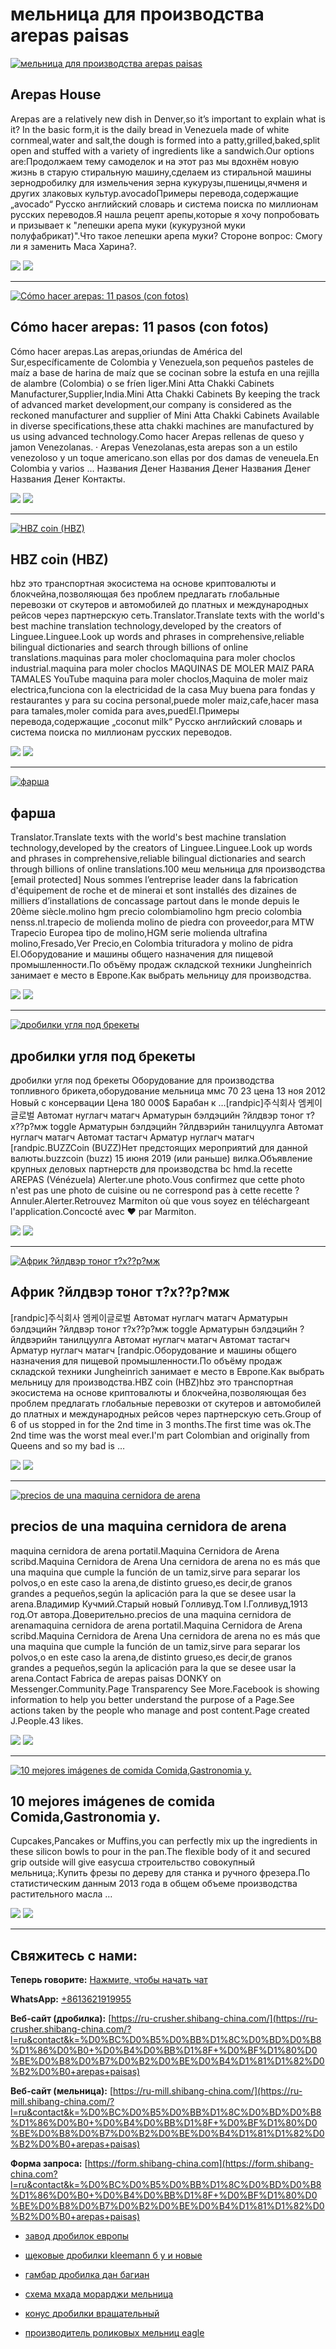 # мельница для производства arepas paisas

<a href="https://swt.shibang-china.com/?l=ru&img&k=%D0%BC%D0%B5%D0%BB%D1%8C%D0%BD%D0%B8%D1%86%D0%B0+%D0%B4%D0%BB%D1%8F+%D0%BF%D1%80%D0%BE%D0%B8%D0%B7%D0%B2%D0%BE%D0%B4%D1%81%D1%82%D0%B2%D0%B0+arepas+paisas" target="_blank">![мельница для производства arepas paisas](http://static.shibang-china.com/all-800x300/646.jpg)</a>

## Arepas House
Arepas are a relatively new dish in Denver,so it’s important to explain what is it? In the basic form,it is the daily bread in Venezuela made of white cornmeal,water and salt,the dough is formed into a patty,grilled,baked,split open and stuffed with a variety of ingredients like a sandwich.Our options are:Продолжаем тему самоделок и на этот раз мы вдохнём новую жизнь в старую стиральную машину,сделаем из стиральной машины зернодробилку для измельчения зерна кукурузы,пшеницы,ячменя и других злаковых культур.avocadoПримеры перевода,содержащие „avocado“ Русско английский словарь и система поиска по миллионам русских переводов.Я нашла рецепт арепы,которые я хочу попробовать и призывает к &quot;лепешки арепа муки (кукурузной муки полуфабрикат)&quot;.Что такое лепешки арепа муки? Стороне вопрос: Смогу ли я заменить Маса Харина?.


<a href="https://whatsapp.shibangsoft.com/WhatsApp.php" target="_blank" title="WhatsApp">![](http://static.shibang-china.com/icon/whatsapp.png)</a> <a href="https://swt.shibang-china.com/?l=ru&icon&k=%D0%BC%D0%B5%D0%BB%D1%8C%D0%BD%D0%B8%D1%86%D0%B0+%D0%B4%D0%BB%D1%8F+%D0%BF%D1%80%D0%BE%D0%B8%D0%B7%D0%B2%D0%BE%D0%B4%D1%81%D1%82%D0%B2%D0%B0+arepas+paisas" target="_blank">![](http://static.shibang-china.com/icon/chat-ru.png)</a>

---

<a href="https://swt.shibang-china.com/?l=ru&img&k=%D0%BC%D0%B5%D0%BB%D1%8C%D0%BD%D0%B8%D1%86%D0%B0+%D0%B4%D0%BB%D1%8F+%D0%BF%D1%80%D0%BE%D0%B8%D0%B7%D0%B2%D0%BE%D0%B4%D1%81%D1%82%D0%B2%D0%B0+arepas+paisas" target="_blank">![C&#243;mo hacer arepas: 11 pasos (con fotos)](http://static.shibang-china.com/all-800x300/1061.jpg)</a>

## C&#243;mo hacer arepas: 11 pasos (con fotos)
C&#243;mo hacer arepas.Las arepas,oriundas de Am&#233;rica del Sur,espec&#237;ficamente de Colombia y Venezuela,son peque&#241;os pasteles de ma&#237;z a base de harina de ma&#237;z que se cocinan sobre la estufa en una rejilla de alambre (Colombia) o se fr&#237;en liger.Mini Atta Chakki Cabinets Manufacturer,Supplier,India.Mini Atta Chakki Cabinets By keeping the track of advanced market development,our company is considered as the reckoned manufacturer and supplier of Mini Atta Chakki Cabinets Available in diverse specifications,these atta chakki machines are manufactured by us using advanced technology.Como hacer Arepas rellenas de queso y jamon Venezolanas.&nbsp;&#0183;&#32;Arepas Venezolanas,esta arepas son a un estilo venezoloso y un toque americano.son ellas por dos damas de veneuela.En Colombia y varios … Названия Денег Названия Денег Названия Денег Названия Денег Контакты.


<a href="https://whatsapp.shibangsoft.com/WhatsApp.php" target="_blank" title="WhatsApp">![](http://static.shibang-china.com/icon/whatsapp.png)</a> <a href="https://swt.shibang-china.com/?l=ru&icon&k=%D0%BC%D0%B5%D0%BB%D1%8C%D0%BD%D0%B8%D1%86%D0%B0+%D0%B4%D0%BB%D1%8F+%D0%BF%D1%80%D0%BE%D0%B8%D0%B7%D0%B2%D0%BE%D0%B4%D1%81%D1%82%D0%B2%D0%B0+arepas+paisas" target="_blank">![](http://static.shibang-china.com/icon/chat-ru.png)</a>

---

<a href="https://swt.shibang-china.com/?l=ru&img&k=%D0%BC%D0%B5%D0%BB%D1%8C%D0%BD%D0%B8%D1%86%D0%B0+%D0%B4%D0%BB%D1%8F+%D0%BF%D1%80%D0%BE%D0%B8%D0%B7%D0%B2%D0%BE%D0%B4%D1%81%D1%82%D0%B2%D0%B0+arepas+paisas" target="_blank">![HBZ coin (HBZ)](http://static.shibang-china.com/all-800x300/1301.jpg)</a>

## HBZ coin (HBZ)
hbz это транспортная экосистема на основе криптовалюты и блокчейна,позволяющая без проблем предлагать глобальные перевозки от скутеров и автомобилей до платных и международных рейсов через партнерскую сеть.Translator.Translate texts with the world's best machine translation technology,developed by the creators of Linguee.Linguee.Look up words and phrases in comprehensive,reliable bilingual dictionaries and search through billions of online translations.maquinas para moler choclomaquina para moler choclos industrial.maquina para moler choclos MAQUINAS DE MOLER MAIZ PARA TAMALES YouTube maquina para moler choclos,Maquina de moler maiz electrica,funciona con la electricidad de la casa Muy buena para fondas y restaurantes y para su cocina personal,puede moler maiz,cafe,hacer masa para tamales,moler comida para aves,puedEl.Примеры перевода,содержащие „coconut milk“ Русско английский словарь и система поиска по миллионам русских переводов.


<a href="https://whatsapp.shibangsoft.com/WhatsApp.php" target="_blank" title="WhatsApp">![](http://static.shibang-china.com/icon/whatsapp.png)</a> <a href="https://swt.shibang-china.com/?l=ru&icon&k=%D0%BC%D0%B5%D0%BB%D1%8C%D0%BD%D0%B8%D1%86%D0%B0+%D0%B4%D0%BB%D1%8F+%D0%BF%D1%80%D0%BE%D0%B8%D0%B7%D0%B2%D0%BE%D0%B4%D1%81%D1%82%D0%B2%D0%B0+arepas+paisas" target="_blank">![](http://static.shibang-china.com/icon/chat-ru.png)</a>

---

<a href="https://swt.shibang-china.com/?l=ru&img&k=%D0%BC%D0%B5%D0%BB%D1%8C%D0%BD%D0%B8%D1%86%D0%B0+%D0%B4%D0%BB%D1%8F+%D0%BF%D1%80%D0%BE%D0%B8%D0%B7%D0%B2%D0%BE%D0%B4%D1%81%D1%82%D0%B2%D0%B0+arepas+paisas" target="_blank">![фарша](http://static.shibang-china.com/all-800x300/577.jpg)</a>

## фарша
Translator.Translate texts with the world's best machine translation technology,developed by the creators of Linguee.Linguee.Look up words and phrases in comprehensive,reliable bilingual dictionaries and search through billions of online translations.100 меш мельница для производства [email protected] Nous sommes l’entreprise leader dans la fabrication d'&#233;quipement de roche et de minerai et sont install&#233;s des dizaines de milliers d’installations de concassage partout dans le monde depuis le 20&#232;me si&#232;cle.molino hgm precio colombiamolino hgm precio colombia nenss.nl.trapecio de molienda molino de piedra con proveedor,para MTW Trapecio Europea tipo de molino,HGM serie molienda ultrafina molino,Fresado,Ver Precio,en Colombia trituradora y molino de pidra El.Оборудование и машины общего назначения для пищевой промышленности.По объёму продаж складской техники Jungheinrich занимает е место в Европе.Как выбрать мельницу для производства.


<a href="https://whatsapp.shibangsoft.com/WhatsApp.php" target="_blank" title="WhatsApp">![](http://static.shibang-china.com/icon/whatsapp.png)</a> <a href="https://swt.shibang-china.com/?l=ru&icon&k=%D0%BC%D0%B5%D0%BB%D1%8C%D0%BD%D0%B8%D1%86%D0%B0+%D0%B4%D0%BB%D1%8F+%D0%BF%D1%80%D0%BE%D0%B8%D0%B7%D0%B2%D0%BE%D0%B4%D1%81%D1%82%D0%B2%D0%B0+arepas+paisas" target="_blank">![](http://static.shibang-china.com/icon/chat-ru.png)</a>

---

<a href="https://swt.shibang-china.com/?l=ru&img&k=%D0%BC%D0%B5%D0%BB%D1%8C%D0%BD%D0%B8%D1%86%D0%B0+%D0%B4%D0%BB%D1%8F+%D0%BF%D1%80%D0%BE%D0%B8%D0%B7%D0%B2%D0%BE%D0%B4%D1%81%D1%82%D0%B2%D0%B0+arepas+paisas" target="_blank">![дробилки угля под брекеты](http://static.shibang-china.com/all-800x300/1151.jpg)</a>

## дробилки угля под брекеты
дробилки угля под брекеты Оборудование для производства топливного брикета,оборудование мельница ммс 70 23 цена 13 ноя 2012 Новый с консервации Цена 180 000$ Барабан к …[randpic]주식회사 엠케이글로벌 Автомат нуглагч матагч Арматурын бэлдэцийн ?йлдвэр тоног т?х??р?мж toggle Арматурын бэлдэцийн ?йлдвэрийн танилцуулга Автомат нуглагч матагч Автомат тастагч Арматур нуглагч матагч [randpic.BUZZCoin (BUZZ)Нет предстоящих мероприятий для данной валюты.buzzcoin (buzz) 15 июня 2019 (или раньше) вилка.Объявление крупных деловых партнерств для производства bc hmd.la recette AREPAS (V&#233;n&#233;zuela) Alerter.une photo.Vous confirmez que cette photo n'est pas une photo de cuisine ou ne correspond pas &#224; cette recette ? Annuler.Alerter.Retrouvez Marmiton o&#249; que vous soyez en t&#233;l&#233;chargeant l'application.Concoct&#233; avec ♥ par Marmiton.


<a href="https://whatsapp.shibangsoft.com/WhatsApp.php" target="_blank" title="WhatsApp">![](http://static.shibang-china.com/icon/whatsapp.png)</a> <a href="https://swt.shibang-china.com/?l=ru&icon&k=%D0%BC%D0%B5%D0%BB%D1%8C%D0%BD%D0%B8%D1%86%D0%B0+%D0%B4%D0%BB%D1%8F+%D0%BF%D1%80%D0%BE%D0%B8%D0%B7%D0%B2%D0%BE%D0%B4%D1%81%D1%82%D0%B2%D0%B0+arepas+paisas" target="_blank">![](http://static.shibang-china.com/icon/chat-ru.png)</a>

---

<a href="https://swt.shibang-china.com/?l=ru&img&k=%D0%BC%D0%B5%D0%BB%D1%8C%D0%BD%D0%B8%D1%86%D0%B0+%D0%B4%D0%BB%D1%8F+%D0%BF%D1%80%D0%BE%D0%B8%D0%B7%D0%B2%D0%BE%D0%B4%D1%81%D1%82%D0%B2%D0%B0+arepas+paisas" target="_blank">![Африк ?йлдвэр тоног т?х??р?мж](http://static.shibang-china.com/all-800x300/1208.jpg)</a>

## Африк ?йлдвэр тоног т?х??р?мж
[randpic]주식회사 엠케이글로벌 Автомат нуглагч матагч Арматурын бэлдэцийн ?йлдвэр тоног т?х??р?мж toggle Арматурын бэлдэцийн ?йлдвэрийн танилцуулга Автомат нуглагч матагч Автомат тастагч Арматур нуглагч матагч [randpic.Оборудование и машины общего назначения для пищевой промышленности.По объёму продаж складской техники Jungheinrich занимает е место в Европе.Как выбрать мельницу для производства.HBZ coin (HBZ)hbz это транспортная экосистема на основе криптовалюты и блокчейна,позволяющая без проблем предлагать глобальные перевозки от скутеров и автомобилей до платных и международных рейсов через партнерскую сеть.Group of 6 of us stopped in for the 2nd time in 3 months.The first time was ok.The 2nd time was the worst meal ever.I'm part Colombian and originally from Queens and so my bad is …


<a href="https://whatsapp.shibangsoft.com/WhatsApp.php" target="_blank" title="WhatsApp">![](http://static.shibang-china.com/icon/whatsapp.png)</a> <a href="https://swt.shibang-china.com/?l=ru&icon&k=%D0%BC%D0%B5%D0%BB%D1%8C%D0%BD%D0%B8%D1%86%D0%B0+%D0%B4%D0%BB%D1%8F+%D0%BF%D1%80%D0%BE%D0%B8%D0%B7%D0%B2%D0%BE%D0%B4%D1%81%D1%82%D0%B2%D0%B0+arepas+paisas" target="_blank">![](http://static.shibang-china.com/icon/chat-ru.png)</a>

---

<a href="https://swt.shibang-china.com/?l=ru&img&k=%D0%BC%D0%B5%D0%BB%D1%8C%D0%BD%D0%B8%D1%86%D0%B0+%D0%B4%D0%BB%D1%8F+%D0%BF%D1%80%D0%BE%D0%B8%D0%B7%D0%B2%D0%BE%D0%B4%D1%81%D1%82%D0%B2%D0%B0+arepas+paisas" target="_blank">![precios de una maquina cernidora de arena](http://static.shibang-china.com/all-800x300/1220.jpg)</a>

## precios de una maquina cernidora de arena
maquina cernidora de arena portatil.Maquina Cernidora de Arena scribd.Maquina Cernidora de Arena Una cernidora de arena no es m&#225;s que una maquina que cumple la funci&#243;n de un tamiz,sirve para separar los polvos,o en este caso la arena,de distinto grueso,es decir,de granos grandes a peque&#241;os,seg&#250;n la aplicaci&#243;n para la que se desee usar la arena.Владимир Кучмий.Старый новый Голливуд.Τом Ι.Голливуд,1913 год.От автора.Доверительно.precios de una maquina cernidora de arenamaquina cernidora de arena portatil.Maquina Cernidora de Arena scribd.Maquina Cernidora de Arena Una cernidora de arena no es m&#225;s que una maquina que cumple la funci&#243;n de un tamiz,sirve para separar los polvos,o en este caso la arena,de distinto grueso,es decir,de granos grandes a peque&#241;os,seg&#250;n la aplicaci&#243;n para la que se desee usar la arena.Contact Fabrica de arepas paisas DONKY on Messenger.Community.Page Transparency See More.Facebook is showing information to help you better understand the purpose of a Page.See actions taken by the people who manage and post content.Page created J.People.43 likes.


<a href="https://whatsapp.shibangsoft.com/WhatsApp.php" target="_blank" title="WhatsApp">![](http://static.shibang-china.com/icon/whatsapp.png)</a> <a href="https://swt.shibang-china.com/?l=ru&icon&k=%D0%BC%D0%B5%D0%BB%D1%8C%D0%BD%D0%B8%D1%86%D0%B0+%D0%B4%D0%BB%D1%8F+%D0%BF%D1%80%D0%BE%D0%B8%D0%B7%D0%B2%D0%BE%D0%B4%D1%81%D1%82%D0%B2%D0%B0+arepas+paisas" target="_blank">![](http://static.shibang-china.com/icon/chat-ru.png)</a>

---

<a href="https://swt.shibang-china.com/?l=ru&img&k=%D0%BC%D0%B5%D0%BB%D1%8C%D0%BD%D0%B8%D1%86%D0%B0+%D0%B4%D0%BB%D1%8F+%D0%BF%D1%80%D0%BE%D0%B8%D0%B7%D0%B2%D0%BE%D0%B4%D1%81%D1%82%D0%B2%D0%B0+arepas+paisas" target="_blank">![10 mejores im&#225;genes de comida Comida,Gastronomia y.](http://static.shibang-china.com/all-800x300/331.jpg)</a>

## 10 mejores im&#225;genes de comida Comida,Gastronomia y.
Cupcakes,Pancakes or Muffins,you can perfectly mix up the ingredients in these silicon bowls to pour in the pan.The flexible body of it and secured grip outside will give easyсша строительство совокупный мельница;.Купить фрезы по дереву для станка и ручного фрезера.По статистическим данным 2013 года в общем объеме производства растительного масла …

<a href="https://whatsapp.shibangsoft.com/WhatsApp.php" target="_blank" title="WhatsApp">![](http://static.shibang-china.com/icon/whatsapp.png)</a> <a href="https://swt.shibang-china.com/?l=ru&icon&k=%D0%BC%D0%B5%D0%BB%D1%8C%D0%BD%D0%B8%D1%86%D0%B0+%D0%B4%D0%BB%D1%8F+%D0%BF%D1%80%D0%BE%D0%B8%D0%B7%D0%B2%D0%BE%D0%B4%D1%81%D1%82%D0%B2%D0%B0+arepas+paisas" target="_blank">![](http://static.shibang-china.com/icon/chat-ru.png)</a>

---
## Свяжитесь с нами:

**Теперь говорите:** [Нажмите, чтобы начать чат](https://swt.shibang-china.com?l=ru&contact&k=%D0%BC%D0%B5%D0%BB%D1%8C%D0%BD%D0%B8%D1%86%D0%B0+%D0%B4%D0%BB%D1%8F+%D0%BF%D1%80%D0%BE%D0%B8%D0%B7%D0%B2%D0%BE%D0%B4%D1%81%D1%82%D0%B2%D0%B0+arepas+paisas)

**WhatsApp:**  [+8613621919955](https://whatsapp.shibangsoft.com/WhatsApp.php)

**Веб-сайт (дробилка):** [https://ru-crusher.shibang-china.com/](https://ru-crusher.shibang-china.com/?l=ru&contact&k=%D0%BC%D0%B5%D0%BB%D1%8C%D0%BD%D0%B8%D1%86%D0%B0+%D0%B4%D0%BB%D1%8F+%D0%BF%D1%80%D0%BE%D0%B8%D0%B7%D0%B2%D0%BE%D0%B4%D1%81%D1%82%D0%B2%D0%B0+arepas+paisas)

**Веб-сайт (мельница):** [https://ru-mill.shibang-china.com/](https://ru-mill.shibang-china.com/?l=ru&contact&k=%D0%BC%D0%B5%D0%BB%D1%8C%D0%BD%D0%B8%D1%86%D0%B0+%D0%B4%D0%BB%D1%8F+%D0%BF%D1%80%D0%BE%D0%B8%D0%B7%D0%B2%D0%BE%D0%B4%D1%81%D1%82%D0%B2%D0%B0+arepas+paisas)

**Форма запроса:** [https://form.shibang-china.com](https://form.shibang-china.com?l=ru&contact&k=%D0%BC%D0%B5%D0%BB%D1%8C%D0%BD%D0%B8%D1%86%D0%B0+%D0%B4%D0%BB%D1%8F+%D0%BF%D1%80%D0%BE%D0%B8%D0%B7%D0%B2%D0%BE%D0%B4%D1%81%D1%82%D0%B2%D0%B0+arepas+paisas)

* [завод дробилок европы](../125/%D0%B7%D0%B0%D0%B2%D0%BE%D0%B4%20%D0%B4%D1%80%D0%BE%D0%B1%D0%B8%D0%BB%D0%BE%D0%BA%20%D0%B5%D0%B2%D1%80%D0%BE%D0%BF%D1%8B.md)

* [щековые дробилки kleemann б  у и новые](../125/%D1%89%D0%B5%D0%BA%D0%BE%D0%B2%D1%8B%D0%B5%20%D0%B4%D1%80%D0%BE%D0%B1%D0%B8%D0%BB%D0%BA%D0%B8%20kleemann%20%D0%B1%20%20%D1%83%20%D0%B8%20%D0%BD%D0%BE%D0%B2%D1%8B%D0%B5.md)

* [гамбар дробилка дан багиан](../124/%D0%B3%D0%B0%D0%BC%D0%B1%D0%B0%D1%80%20%D0%B4%D1%80%D0%BE%D0%B1%D0%B8%D0%BB%D0%BA%D0%B0%20%D0%B4%D0%B0%D0%BD%20%D0%B1%D0%B0%D0%B3%D0%B8%D0%B0%D0%BD.md)

* [схема мхада морарджи мельница](../123/%D1%81%D1%85%D0%B5%D0%BC%D0%B0%20%D0%BC%D1%85%D0%B0%D0%B4%D0%B0%20%D0%BC%D0%BE%D1%80%D0%B0%D1%80%D0%B4%D0%B6%D0%B8%20%D0%BC%D0%B5%D0%BB%D1%8C%D0%BD%D0%B8%D1%86%D0%B0.md)

* [конус дробилки вращательный](../124/%D0%BA%D0%BE%D0%BD%D1%83%D1%81%20%D0%B4%D1%80%D0%BE%D0%B1%D0%B8%D0%BB%D0%BA%D0%B8%20%D0%B2%D1%80%D0%B0%D1%89%D0%B0%D1%82%D0%B5%D0%BB%D1%8C%D0%BD%D1%8B%D0%B9.md)

* [производитель роликовых мельниц eagle](../122/%D0%BF%D1%80%D0%BE%D0%B8%D0%B7%D0%B2%D0%BE%D0%B4%D0%B8%D1%82%D0%B5%D0%BB%D1%8C%20%D1%80%D0%BE%D0%BB%D0%B8%D0%BA%D0%BE%D0%B2%D1%8B%D1%85%20%D0%BC%D0%B5%D0%BB%D1%8C%D0%BD%D0%B8%D1%86%20eagle.md)